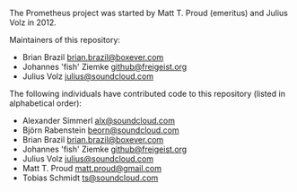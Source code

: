 The Prometheus project was started by Matt T. Proud (emeritus) and
Julius Volz in 2012.

Maintainers of this repository:

* Brian Brazil <brian.brazil@boxever.com>
* Johannes 'fish' Ziemke <github@freigeist.org>
* Julius Volz <julius@soundcloud.com>

The following individuals have contributed code to this repository
(listed in alphabetical order):

* Alexander Simmerl <alx@soundcloud.com>
* Björn Rabenstein <beorn@soundcloud.com>
* Brian Brazil <brian.brazil@boxever.com>
* Johannes 'fish' Ziemke <github@freigeist.org>
* Julius Volz <julius@soundcloud.com>
* Matt T. Proud <matt.proud@gmail.com>
* Tobias Schmidt <ts@soundcloud.com>
